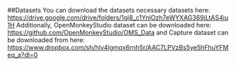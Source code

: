 ##Datasets
You can download the datasets necessary datasets here: https://drive.google.com/drive/folders/1qi8_c1YnlOzh7eWYXAG369iLtAS4iu1H
Additionally, OpenMonkeyStudio dataset can be downloaded here: https://github.com/OpenMonkeyStudio/OMS_Data
and Capture dataset can be downloaded from here: https://www.dropbox.com/sh/hlv4lgmqx6rnh5r/AAC7LPVzBs5ye5hFhuYFMeq_a?dl=0
